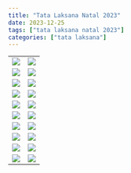```yaml
---
title: "Tata Laksana Natal 2023"
date: 2023-12-25
tags: ["tata laksana natal 2023"]
categories: ["tata laksana"]
---
```

| | |
|---|---|
| ![](img/tatalaksananatal23.avif) | ![](img/tatalaksananatal231.avif) | 
| ![](img/tatalaksananatal232.avif) | ![](img/tatalaksananatal233.avif) | 
| ![](img/tatalaksananatal234.avif) | ![](img/tatalaksananatal235.avif) | 
| ![](img/tatalaksananatal236.avif) | ![](img/tatalaksananatal237.avif) | 
| ![](img/tatalaksananatal238.avif) | ![](img/tatalaksananatal239.avif) | 
| ![](img/tatalaksananatal2310.avif) | ![](img/tatalaksananatal2311.avif) | 
| ![](img/tatalaksananatal2312.avif) | ![](img/tatalaksananatal2313.avif) | 
| ![](img/tatalaksananatal2314.avif) | ![](img/tatalaksananatal2315.avif) | 
| ![](img/tatalaksananatal2316.avif) | ![](img/tatalaksananatal2317.avif) | 
| ![](img/tatalaksananatal23.avif) | ![](img/tatalaksananatal2319.avif) | 